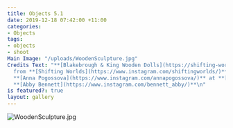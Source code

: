 ```yaml
---
title: Objects 5.1
date: 2019-12-18 07:42:00 +11:00
categories:
- Objects
tags:
- objects
- shoot
Main Image: "/uploads/WoodenSculpture.jpg"
Credits Text: "**[Blakebrough & King Wooden Dolls](https://shifting-worlds.com/collections/objects/products/blakebroughkingsamuraiwoodendoll)**
  from **[Shifting Worlds](https://www.instagram.com/shiftingworlds/)** \n\n\n\n\nPhotographs
  **[Anna Pogossova](https://www.instagram.com/annapogossova/)** at **[B&A](https://www.instagram.com/barepsau/)**\nStyling
  **[Abby Bennett](https://www.instagram.com/bennett_abby/)**\n"
is featured?: true
layout: gallery
---
```


![WoodenSculpture.jpg](/uploads/WoodenSculpture.jpg)

